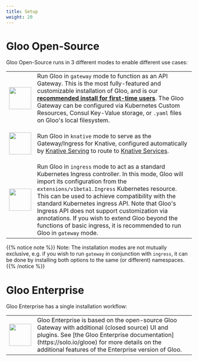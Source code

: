 ```yaml
---
title: Setup
weight: 20
---
```


# Gloo Open-Source

Gloo Open-Source runs in 3 different modes to enable different use cases:

<div markdown=1>
<table>
  <tr height="100">
    <td width="10%">
      <a href="{{% versioned_link_path fromRoot="/installation/gateway/" %}}"><img src='{{% versioned_link_path fromRoot="/img/Gloo-01.png" %}}' width="60"/></a>
    </td>
    <td>
     Run Gloo in <code>gateway</code> mode to function as an API Gateway. This is the most fully-featured and customizable installation of Gloo, and is our <a href="{{% versioned_link_path fromRoot="/installation/gateway/" %}}"><b>recommended install for first-time users</b></a>. The Gloo Gateway can be configured via Kubernetes Custom Resources, Consul Key-Value storage, or <code>.yaml</code> files on Gloo's local filesystem.
    </td>
  </tr>
  <tr height="100">
    <td width="10%">
      <a href="{{% versioned_link_path fromRoot="/installation/knative/" %}}"><img src='{{% versioned_link_path fromRoot="/img/knative.png" %}}' width="60"/></a>
    </td>
    <td>
     Run Gloo in <code>knative</code> mode to serve as the Gateway/Ingress for Knative, configured automatically by <a href="https://github.com/knative/serving">Knative Serving</a> to route to <a href="https://github.com/knative/serving/blob/master/docs/spec/spec.md">Knative Services</a>.
    </td>
  </tr>
  <tr height="100">
    <td width="10%">
      <a href="{{% versioned_link_path fromRoot="/installation/ingress/" %}}"><img src='{{% versioned_link_path fromRoot="/img/ingress.png" %}}' width="60"/></a>
    </td>
    <td>Run Gloo in <code>ingress</code> mode to act as a standard Kubernetes Ingress controller. In this mode, Gloo will import its configuration from the <code>extensions/v1beta1.Ingress</code> Kubernetes resource. This can be used to achieve compatibility with the standard Kubernetes ingress API. Note that Gloo's Ingress API does not support customization via annotations. If you wish to extend Gloo beyond the functions of basic ingress, it is recommended to run Gloo in <code>gateway</code> mode.
    </td>
  </tr>
</table>
</div>

{{% notice note %}}
Note: The installation modes are not mutually exclusive, e.g. if you wish to run `gateway` in conjunction with `ingress`, it can be done by installing both options to the same (or different) namespaces.
{{% /notice %}}

# Gloo Enterprise

Gloo Enterprise has a single installation workflow:

<div markdown=1>
<table>
  <tr height="100">
    <td width="10%">
      <a href="{{% versioned_link_path fromRoot="/installation/enterprise/" %}}"><img src='{{% versioned_link_path fromRoot="/img/gloo-ee.png" %}}' width="60"/></a>
    </td>
    <td>
    Gloo Enterprise is based on the open-source Gloo Gateway with additional (closed source) UI and plugins. See [the Gloo Enterprise documentation](https://solo.io/glooe) for more details on the additional features of the Enterprise version of Gloo.
    </td>
  </tr>
</table>
</div>

